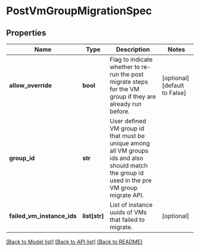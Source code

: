 # PostVmGroupMigrationSpec

## Properties
Name | Type | Description | Notes
------------ | ------------- | ------------- | -------------
**allow_override** | **bool** | Flag to indicate whether to re-run the post migrate steps for the VM group if they are already run before. | [optional] [default to False]
**group_id** | **str** | User defined VM group id that must be unique among all VM groups ids and also should match the group id used in the pre VM group migrate API. | 
**failed_vm_instance_ids** | **list[str]** | List of instance uuids of VMs that failed to migrate. | [optional] 

[[Back to Model list]](../README.md#documentation-for-models) [[Back to API list]](../README.md#documentation-for-api-endpoints) [[Back to README]](../README.md)

